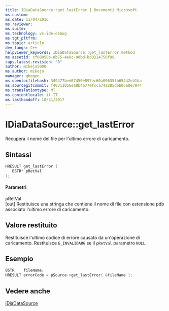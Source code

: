 ```yaml
---
title: IDiaDataSource::get_lastError | Documenti Microsoft
ms.custom: 
ms.date: 11/04/2016
ms.reviewer: 
ms.suite: 
ms.technology: vs-ide-debug
ms.tgt_pltfrm: 
ms.topic: article
dev_langs: C++
helpviewer_keywords: IDiaDataSource::get_lastError method
ms.assetid: cf08850b-8b75-4e8c-90bd-bd0214756f99
caps.latest.revision: "8"
author: mikejo5000
ms.author: mikejo
manager: ghogen
ms.openlocfilehash: 349477bed67450e897ec60a00635fb65442eb1ba
ms.sourcegitcommit: f40311056ea0b4677efcca74a285dbb0ce0e7974
ms.translationtype: MT
ms.contentlocale: it-IT
ms.lasthandoff: 10/31/2017
---
```

# <a name="idiadatasourcegetlasterror"></a>IDiaDataSource::get_lastError
Recupera il nome del file per l'ultimo errore di caricamento.  
  
## <a name="syntax"></a>Sintassi  
  
```C++  
HRESULT get_lastError (  
   BSTR* pRetVal  
);  
```  
  
#### <a name="parameters"></a>Parametri  
 pRetVal  
 [out] Restituisce una stringa che contiene il nome di file con estensione pdb associato l'ultimo errore di caricamento.  
  
## <a name="return-value"></a>Valore restituito  
 Restituisce l'ultimo codice di errore causato da un'operazione di caricamento. Restituisce `E_INVALIDARG` se il `pRetVal` parametro `NULL`.  
  
## <a name="example"></a>Esempio  
  
```C++  
BSTR    fileName;  
HRESULT errorCode = pSource->get_lastError( &fileName );  
```  
  
## <a name="see-also"></a>Vedere anche  
 [IDiaDataSource](../../debugger/debug-interface-access/idiadatasource.md)